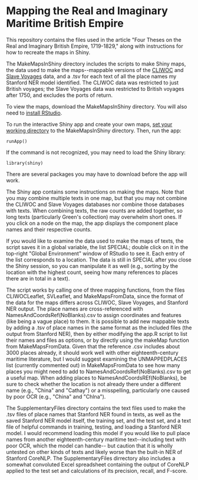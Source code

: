 # Mapping the Real and Imaginary Maritime British Empire
This repository contains the files used in the article "Four Theses on the Real and Imaginary British Empire, 1719-1829," along with instructions for how to recreate the maps in Shiny.

The MakeMapsInShiny directory includes the scripts to make Shiny maps, the data used to make the maps--mappable versions of the [CLIWOC](https://webs.ucm.es/info/cliwoc/) and [Slave Voyages](https://www.slavevoyages.org) data, and a .tsv for each text of all the place names my Stanford NER model identified. The CLIWOC data was restricted to just British voyages; the Slave Voyages data was restricted to British voyages after 1750, and excludes the ports of return.

To view the maps, download the MakeMapsInShiny directory. You will also need to [install RStudio](https://www.rstudio.com/products/rstudio/download/).

To run the interactive Shiny app and create your own maps, [set your working directory](https://www.ucl.ac.uk/~uctqiax/PUBLG100/2015/faq/setwd.html) to the MakeMapsInShiny directory. Then, run the app:
```
runApp()
```
If the command is not recognized, you may need to load the Shiny library:
```
library(shiny)
```
There are several packages you may have to download before the app will work.

The Shiny app contains some instructions on making the maps. Note that you may combine multiple texts in one map, but that you may not combine the CLIWOC and Slave Voyages databases nor combine those databases with texts. When combining texts, the raw counts are added together, so long texts (particularly Green's collection) may overwhelm short ones. If you click on a node on the map, the app displays the component place names and their respective counts. 

If you would like to examine the data used to make the maps of texts, the script saves it in a global variable, the list SPECIAL; double click on it in the top-right "Global Environment" window of RStudio to see it. Each entry of the list corresponds to a location. The data is still in SPECIAL after you close the Shiny session, so you can manipulate it as well (e.g., sorting by the location with the highest count, seeing how many references to places there are in total in a text).

The script works by calling one of three mapping functions, from the files CLIWOCLeaflet, SVLeaflet, and MakeMapsFromData, since the format of the data for the maps differs across CLIWOC, Slave Voyages, and Stanford NER output. The place names are cross-referenced with NamesAndCoordsRef(NoBlanks).csv to assign coordinates and features (like being a vague place) to them. It is possible to add new mappable texts by adding a .tsv of place names in the same format as the included files (the output from Stanford NER), then by either modifying the app.R script to list their names and files as options, or by directly using the makeMap function from MakeMapsFromData. Given that the reference .csv includes about 3000 places already, it should work well with other eighteenth-century maritime literature, but I would suggest examining the UNMAPPEDPLACES list (currently commented out) in MakeMapsFromData to see how many places you might need to add to NamesAndCoordsRef(NoBlanks).csv to get a useful map. When adding places to NamesAndCoordsREf(NoBlanks), be sure to check whether the location is not already there under a different name (e.g., "China" and "Cathay") or a misspelling, particularly one caused by poor OCR (e.g., "China" and "Chlna").

The SupplementaryFiles directory contains the text files used to make the .tsv files of place names that Stanford NER found in texts, as well as the saved Stanford NER model itself, the training set, and the test set, and a text file of helpful commands in training, testing, and loading a Stanford NER model. I would recommend loading this model if you would like to pull place names from another eighteenth-century maritime text--including text with poor OCR, which the model can handle-- but caution that it is wholly untested on other kinds of texts and likely worse than the built-in NER of Stanford CoreNLP. The SupplementaryFiles dirrectory also includes a somewhat convoluted Excel spreadsheet containing the output of CoreNLP applied to the test set and calculations of its precision, recall, and F-score. 

